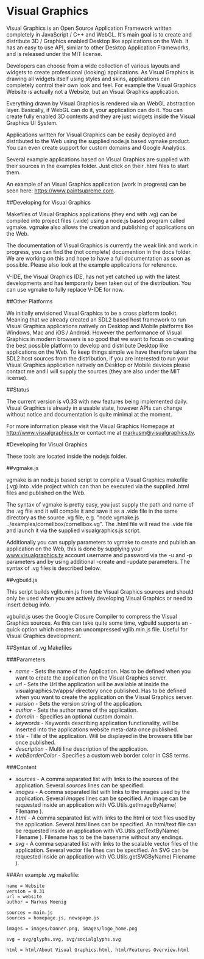 Visual Graphics
===============

Visual Graphics is an Open Source Application Framework written completely in JavaScript / C++ and WebGL. It's main goal is to create and distribute 3D / Graphics enabled Desktop like applications on the Web. It has an easy to use API, similar to other Desktop Application Frameworks, and is released under the MIT license.

Developers can choose from a wide collection of various layouts and widgets to create professional (looking) applications. As Visual Graphics is drawing all widgets itself using styles and skins, applications can completely control their own look and feel. For example the Visual Graphics Website is actually not a Website, but an Visual Graphics application.

Everything drawn by Visual Graphics is rendered via an WebGL abstraction layer. Basically, if WebGL can do it, your application can do it. You can create fully enabled 3D contexts and they are just widgets inside the Visual Graphics UI System.

Applications written for Visual Graphics can be easily deployed and distributed to the Web using the supplied node.js based vgmake product. You can even create support for custom domains and Google Analytics.

Several example applications based on Visual Graphics are supplied with their sources in the examples folder. Just click on their .html files to start them.

An example of an Visual Graphics application (work in progress) can be seen here: https://www.paintsupreme.com.

##Developing for Visual Graphics

Makefiles of Visual Graphics applications (they end with .vg) can be compiled into project files (.vide) using a node.js based program called vgmake. vgmake also allows the creation and publishing of applications on the Web.

The documentation of Visual Graphics is currently the weak link and work in progress, you can find the (not complete) documention in the docs folder. We are working on this and hope to have a full documentation as soon as possible. Please also look at the example applications for reference.

V-IDE, the Visual Graphics IDE, has not yet catched up with the latest developments and has temporarily been taken out of the distribution. You can use vgmake to fully replace V-IDE for now.    

##Other Platforms

We initially envisioned Visual Graphics to be a cross platform toolkit. Meaning that we already created an SDL2 based host framework to run Visual Graphics applications natively on Desktop and Mobile platforms like Windows, Mac and iOS / Android. However the performance of Visual Graphics in modern browsers is so good that we want to focus on creating the best possible platform to develop and distribute Desktop like applications on the Web. To keep things simple we have therefore taken the SDL2 host sources from the distribution, if you are interested to run your Visual Graphics application natively on Desktop or Mobile devices please contact me and I will supply the sources (they are also under the MIT license).

##Status

The current version is v0.33 with new features being implemented daily. Visual Graphics is already in a usable state, however APIs can change without notice and documentation is quite minimal at the moment. 

For more information please visit the Visual Graphics Homepage at http://www.visualgraphics.tv or contact me at markusm@visualgraphics.tv.

#Developing for Visual Graphics

These tools are located inside the nodejs folder. 

##vgmake.js

vgmake is an node.js based script to compile a Visual Graphics makefile (.vg) into .vide project which can than be executed via the supplied .html files and published on the Web.

The syntax of vgmake is pretty easy, you just supply the path and name of the .vg file and it will compile it and save it as a .vide file in the same directory as the source .vg file, e.g. "node vgmake.js ../examples/cornellbox/cornellbox.vg". The .html file will read the .vide file and launch it via the supplied visualgraphics.js script.

Additionally you can supply parameters to vgmake to create and publish an application on the Web, this is done by supplying your www.visualgraphics.tv account username and password via the -u and -p parameters and by using additional -create and -update parameters. The syntax of .vg files is described below.

##vgbuild.js

This script builds vglib.min.js from the Visual Graphics sources and should only be used when you are actively developing Visual Graphics or need to insert debug info.

vgbuild.js uses the Google Closure Compiler to compress the Visual Graphics sources. As this can take quite some time, vgbuild supports an -quick option which creates an uncompressed vglib.min.js file. Useful for Visual Graphics development.

##Syntax of .vg Makefiles

###Parameters


* _name_ - Sets the name of the Application. Has to be defined when you want to create the application on the Visual Graphics server.
* _url_ - Sets the Url the application will be available at inside the visualgraphics.tv/apps/ directory once published. Has to be defined when you want to create the application on the Visual Graphics server.
* _version_ - Sets the version string of the application.
* _author_ - Sets the author name of the application.
* _domain_ - Specifies an optional custom domain.
* _keywords_ - Keywords describing application functionality, will be inserted into the applications website meta-data once published.
* _title_ - Title of the application. Will be displayed in the browsers title bar once published.
* _description_ - Multi line description of the application.
* _webBorderColor_ - Specifies a custom web border color in CSS terms.

###Content

* _sources_ - A comma separated list with links to the sources of the application. Several _sources_ lines can be specified.
* _images_ - A comma separated list with links to the images used by the application. Several _images_ lines can be specified. An image can be requested inside an application with VG.Utils.getImageByName( Filename ).
* _html_ - A comma separated list with links to the html or text files used by the application. Several _html_ lines can be specified. An html/text file can be requested inside an application with VG.Utils.getTextByName( Filename ). Filename has to be the basename without any endings.
* _svg_ - A comma separated list with links to the scalable vector files of the application. Several vector file lines can be specified. An SVG can be requested inside an application with VG.Utils.getSVGByName( Filename ).

###An example .vg makefile:

```
name = Website
version = 0.31
url = website
author = Markus Moenig

sources = main.js
sources = homepage.js, newspage.js

images = images/banner.png, images/logo_home.png

svg = svg/glyphs.svg, svg/socialglyphs.svg

html = html/About Visual Graphics.html, html/Features Overview.html
```